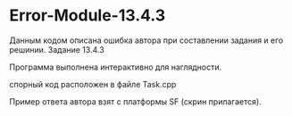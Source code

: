 # Error-Module-13.4.3

Данным кодом описана ошибка автора при составлении задания и его решинии. Задание 13.4.3

Программа выполнена интерактивно для наглядности.

спорный код расположен в файле Task.cpp

Пример ответа автора взят с платформы SF (скрин прилагается).
